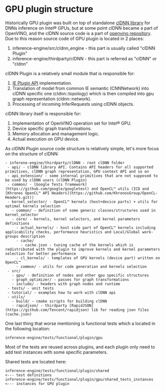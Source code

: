 # GPU plugin structure

Historically GPU plugin was built on top of standalone [clDNN library](https://github.com/intel/clDNN) for DNNs inference on Intel® GPUs,
but at some point clDNN became a part of OpenVINO,
and the clDNN source code is a part of [openvino repository](https://github.com/openvinotoolkit/openvino/tree/master/inference-engine/thirdparty/clDNN).
Due to this reason source code of GPU plugin is located in 2 places:
 1. inference-engine/src/cldnn_engine - this part is usually called "clDNN Plugin"
 2. inference-engine/thirdparty/clDNN - this part is referred as "clDNN" or "cldnn"

clDNN Plugin is a relatively small module that is responsible for:
 1. [IE Plugin API](../Intro.md) implementation.
 2. Translation of model from common IE semantic (CNNNetwork) into clDNN specific one (cldnn::topology) which is then compiled into
 gpu graph representation (cldnn::network).
 3. Processing of incoming InferRequests using clDNN objects.

clDNN library itself is responsible for:
 1. Implementation of OpenVINO operation set for Intel® GPU.
 2. Device specific graph transformations.
 3. Memory allocation and management logic.
 4. Actual execution on GPU device.

As clDNN Plugin source code structure is relatively simple, let's more focus on the structure of clDNN:
```
- inferene-engine/thirdparty/clDNN - root clDNN folder
 - api/ - clDNN library API. Contains API headers for all supported primitives, clDNN graph representation, GPU context API and so on
 - api_extension/ - some internal primitives that are not supposed to be used by clDNN users (clDNN Plugin)
 - common/ - [Google Tests framework](https://github.com/google/googletest) and OpenCL™ utils (ICD and [Khronos OpenCL™ API Headers](https://github.com/KhronosGroup/OpenCL-Headers.git))
 - kernel_selector/ - OpenCL™ kernels (host+device parts) + utils for optimal kernels selection
   - common/ - definition of some generic classes/structures used in kernel_selector
   - core/ - kernels, kernel selectors, and kernel parameters definitions
     - actual_kernels/ - host side part of OpenCL™ kernels including applicability checks, performance heuristics and Local/Global work-groups description
     - cache/
       - cache.json - tuning cache of the kernels which is redistributed with the plugin to improve kernels and kernel parameters selection for better performance
     - cl_kernels/ - templates of GPU kernels (device part) written on OpenCL™
     - common/ - utils for code generation and kernels selection
 - src/
   - gpu/ - definition of nodes and other gpu specific structures
   - graph_optimizer/ - passes for graph transformations
   - include/ - headers with graph nodes and runtime
 - tests/ - unit tests
 - tutorial/ - examples how to work with clDNN api
 - utils/
   - build/ - cmake scripts for building clDNN
   - rapidjson/ - thirdparty [RapidJSON](https://github.com/Tencent/rapidjson) lib for reading json files (cache.json)
```

One last thing that worse mentioning is functional tests which a located in the following location:
```
inference-engine/tests/functional/plugin/gpu
```
Most of the tests are reused across plugins, and each plugin only need to add test instances with some specific parameters.

Shared tests are located here:
```
inference-engine/tests/functional/plugin/shared                        <--- test definitions
inference-engine/tests/functional/plugin/gpu/shared_tests_instances    <--- instances for GPU plugin
```
